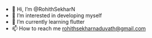 - 👋 Hi, I’m @RohithSekharN
- 👀 I’m interested in developing myself
- 🌱 I’m currently learning flutter
- 📫 How to reach me rohithsekharnaduvath@gmail.com
